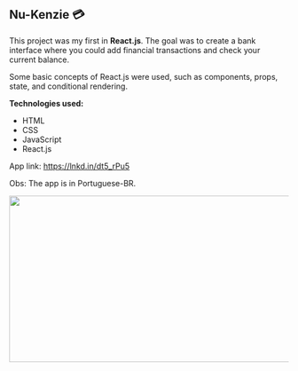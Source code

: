## Nu-Kenzie 💳

This project was my first in <b>React.js</b>. The goal was to create a bank interface where you could add financial transactions and check your current balance. 

Some basic concepts of React.js were used, such as components, props, state, and conditional rendering.

<b>Technologies used:</b>
- HTML
- CSS
- JavaScript
- React.js

App link: https://lnkd.in/dt5_rPu5

Obs: The app is in Portuguese-BR.

<img src="https://j.gifs.com/99yLRJ.gif" width=550 height=300/>
